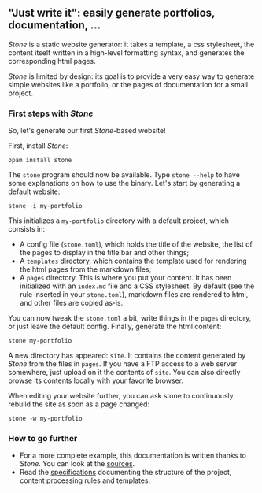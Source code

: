 ## "Just write it": easily generate portfolios, documentation, ...

*Stone* is a static website generator: it takes a template, a css
 stylesheet, the content itself written in a high-level formatting
 syntax, and generates the corresponding html pages.

*Stone* is limited by design: its goal is to provide a
very easy way to generate simple websites like a portfolio, or the
pages of documentation for a small project.

### First steps with *Stone*

So, let's generate our first *Stone*-based website!

First, install *Stone*:

```
opam install stone
```

The `stone` program should now be available. Type `stone --help` to
have some explanations on how to use the binary. Let's start by
generating a default website:

```
stone -i my-portfolio
```

This initializes a `my-portfolio` directory with a default project,
which consists in:
* A config file (`stone.toml`), which holds the title of the
  website, the list of the pages to display in the title bar and other
  things;
* A `templates` directory, which contains the template used for
  rendering the html pages from the markdown files;
* A `pages` directory. This is where you put your content. It has
  been initialized with an `index.md` file and a CSS stylesheet.
  By default (see the rule inserted in your `stone.toml`), markdown
  files are rendered to html, and other files are copied as-is. 

You can now tweak the `stone.toml` a bit, write things in the 
`pages` directory, or just leave the default config. 
Finally, generate the html content:

```
stone my-portfolio
```

A new directory has appeared: `site`. It contains the content
generated by *Stone* from the files in `pages`. If you have a FTP 
access to a web server somewhere, just upload on it the contents 
of `site`. You can also directly browse its contents locally with 
your favorite browser.

When editing your website further, you can ask stone to continuously rebuild the
site as soon as a page changed:

```
stone -w my-portfolio
```

### How to go further

- For a more complete example, this documentation is written thanks to
  *Stone*. You can look at the [sources](https://github.com/Armael/stone).
- Read the [specifications](specs.html) documenting the structure of the
  project, content processing rules and templates.
